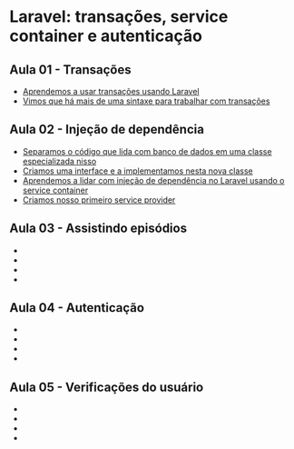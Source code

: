 # Laravel: transações, service container e autenticação

## Aula 01 - Transações
* [Aprendemos a usar transações usando Laravel](#)
* [Vimos que há mais de uma sintaxe para trabalhar com transações](#)

## Aula 02 - Injeção de dependência
* [Separamos o código que lida com banco de dados em uma classe especializada nisso](#)
* [Criamos uma interface e a implementamos nesta nova classe](#)
* [Aprendemos a lidar com injeção de dependência no Laravel usando o service container](#)
* [Criamos nosso primeiro service provider](#)

## Aula 03 - Assistindo episódios
* [](#)
* [](#)
* [](#)
* [](#)

## Aula 04 - Autenticação
* [](#)
* [](#)
* [](#)
* [](#)
  
## Aula 05 - Verificações do usuário
* [](#)
* [](#)
* [](#)
* [](#)
